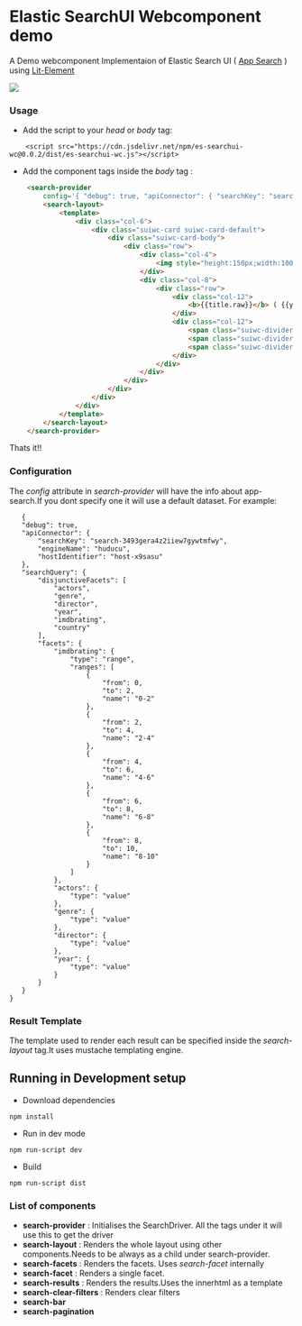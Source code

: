 # Elastic SearchUI Webcomponent demo
A Demo webcomponent Implementaion of Elastic Search UI ( [App Search](https://www.elastic.co/app-search/) ) using [Lit-Element](https://lit-element.polymer-project.org/)

 ![](http://g.recordit.co/XzHDQ0gKu8.gif)

### Usage
* Add the script to your *head* or *body* tag: 
```
    <script src="https://cdn.jsdelivr.net/npm/es-searchui-wc@0.0.2/dist/es-searchui-wc.js"></script>
```

* Add the component tags inside the *body* tag  :
     ```html
      <search-provider
          config='{ "debug": true, "apiConnector": { "searchKey": "search-3493gera4z2iiew7gywtmfwy", "engineName": "huducu", "hostIdentifier": "host-x9sasu" }, "searchQuery": { "disjunctiveFacets": [ "actors", "genre", "director", "year" , "imdbrating" , "country" ], "facets": { "imdbrating": { "type": "range", "ranges": [ { "from": 0, "to": 2, "name": "0-2" }, { "from": 2, "to": 4, "name": "2-4" }, { "from": 4, "to": 6, "name": "4-6" }, { "from": 6, "to": 8, "name": "6-8" }, { "from": 8, "to": 10, "name": "8-10" } ] }, "actors": { "type": "value" }, "genre": { "type": "value" }, "director": { "type": "value" }, "year": { "type": "value" } } } }'>
          <search-layout>
              <template>
                  <div class="col-6">
                      <div class="suiwc-card suiwc-card-default">
                          <div class="suiwc-card-body">
                              <div class="row">
                                  <div class="col-4">
                                      <img style="height:150px;width:100px" src="{{poster.raw}}" />
                                  </div>
                                  <div class="col-8">
                                      <div class="row">
                                          <div class="col-12">
                                              <b>{{title.raw}}</b> ( {{year.raw}} )
                                          </div>
                                          <div class="col-12">
                                              <span class="suiwc-divider"> {{rated.raw}} </span>
                                              <span class="suiwc-divider"> {{language.raw}} </span>
                                              <span class="suiwc-divider"> {{imdbrating.raw}} </span>
                                          </div>
                                      </div>
                                  </div>
                              </div>
                          </div>
                      </div>
                  </div>     
              </template>       
          </search-layout>
      </search-provider>
    ```
 Thats it!!
### Configuration
The *config* attribute in *search-provider* will have the info about app-search.If you dont specify one it will use a default dataset.
For example:
 ```
    {
    "debug": true,
    "apiConnector": {
        "searchKey": "search-3493gera4z2iiew7gywtmfwy",
        "engineName": "huducu",
        "hostIdentifier": "host-x9sasu"
    },
    "searchQuery": {
        "disjunctiveFacets": [
            "actors",
            "genre",
            "director",
            "year",
            "imdbrating",
            "country"
        ],
        "facets": {
            "imdbrating": {
                "type": "range",
                "ranges": [
                    {
                        "from": 0,
                        "to": 2,
                        "name": "0-2"
                    },
                    {
                        "from": 2,
                        "to": 4,
                        "name": "2-4"
                    },
                    {
                        "from": 4,
                        "to": 6,
                        "name": "4-6"
                    },
                    {
                        "from": 6,
                        "to": 8,
                        "name": "6-8"
                    },
                    {
                        "from": 8,
                        "to": 10,
                        "name": "8-10"
                    }
                ]
            },
            "actors": {
                "type": "value"
            },
            "genre": {
                "type": "value"
            },
            "director": {
                "type": "value"
            },
            "year": {
                "type": "value"
            }
        }
    }
}
```

### Result Template
The template used to render each result can be specified inside the *search-layout* tag.It uses mustache templating engine.

## Running in Development setup
* Download dependencies
```
npm install
```
* Run in dev mode
```
npm run-script dev
```

* Build
```
npm run-script dist
```

### List of components
* **search-provider** : Initialises the SearchDriver. All the tags under it will use this to get the driver
* **search-layout** : Renders the whole layout using other components.Needs to be always as a child under search-provider.
* **search-facets** : Renders the facets. Uses *search-facet* internally
* **search-facet** : Renders a single facet.
* **search-results** : Renders the results.Uses the innerhtml as a template
* **search-clear-filters** : Renders clear filters
* **search-bar** 
* **search-pagination** 
